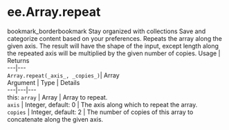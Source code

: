  
#  ee.Array.repeat
bookmark_borderbookmark Stay organized with collections  Save and categorize content based on your preferences.
Repeats the array along the given axis. The result will have the shape of the input, except length along the repeated axis will be multiplied by the given number of copies.
Usage | Returns  
---|---  
`Array.repeat(_axis_, _copies_)`|  Array  
Argument | Type | Details  
---|---|---  
this: `array` | Array | Array to repeat.  
`axis` | Integer, default: 0 | The axis along which to repeat the array.  
`copies` | Integer, default: 2 | The number of copies of this array to concatenate along the given axis.  
